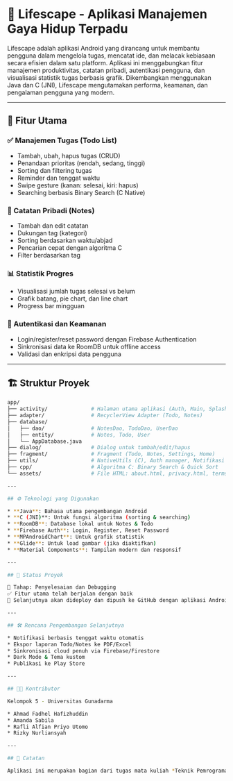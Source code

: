 # 🧠 Lifescape - Aplikasi Manajemen Gaya Hidup Terpadu

Lifescape adalah aplikasi Android yang dirancang untuk membantu pengguna dalam mengelola tugas, mencatat ide, dan melacak kebiasaan secara efisien dalam satu platform. Aplikasi ini menggabungkan fitur manajemen produktivitas, catatan pribadi, autentikasi pengguna, dan visualisasi statistik tugas berbasis grafik. Dikembangkan menggunakan Java dan C (JNI), Lifescape mengutamakan performa, keamanan, dan pengalaman pengguna yang modern.

---

## 📲 Fitur Utama

### ✅ Manajemen Tugas (Todo List)
- Tambah, ubah, hapus tugas (CRUD)
- Penandaan prioritas (rendah, sedang, tinggi)
- Sorting dan filtering tugas
- Reminder dan tenggat waktu
- Swipe gesture (kanan: selesai, kiri: hapus)
- Searching berbasis Binary Search (C Native)

### 📝 Catatan Pribadi (Notes)
- Tambah dan edit catatan
- Dukungan tag (kategori)
- Sorting berdasarkan waktu/abjad
- Pencarian cepat dengan algoritma C
- Filter berdasarkan tag

### 📊 Statistik Progres
- Visualisasi jumlah tugas selesai vs belum
- Grafik batang, pie chart, dan line chart
- Progress bar mingguan

### 🔐 Autentikasi dan Keamanan
- Login/register/reset password dengan Firebase Authentication
- Sinkronisasi data ke RoomDB untuk offline access
- Validasi dan enkripsi data pengguna

---

## 🏗️ Struktur Proyek

```bash
app/
├── activity/              # Halaman utama aplikasi (Auth, Main, Splash)
├── adapter/               # RecyclerView Adapter (Todo, Notes)
├── database/
│   ├── dao/               # NotesDao, TodoDao, UserDao
│   ├── entity/            # Notes, Todo, User
│   └── AppDatabase.java
├── dialog/                # Dialog untuk tambah/edit/hapus
├── fragment/              # Fragment (Todo, Notes, Settings, Home)
├── utils/                 # NativeUtils (C), Auth manager, Notifikasi
├── cpp/                   # Algoritma C: Binary Search & Quick Sort
└── assets/                # File HTML: about.html, privacy.html, terms.html

---

## ⚙️ Teknologi yang Digunakan

* **Java**: Bahasa utama pengembangan Android
* **C (JNI)**: Untuk fungsi algoritma (sorting & searching)
* **RoomDB**: Database lokal untuk Notes & Todo
* **Firebase Auth**: Login, Register, Reset Password
* **MPAndroidChart**: Untuk grafik statistik
* **Glide**: Untuk load gambar (jika diaktifkan)
* **Material Components**: Tampilan modern dan responsif

---

## 🚧 Status Proyek

📘 Tahap: Penyelesaian dan Debugging
✅ Fitur utama telah berjalan dengan baik
🚀 Selanjutnya akan dideploy dan dipush ke GitHub dengan aplikasi Android (.apk)

---

## 🛠️ Rencana Pengembangan Selanjutnya

* Notifikasi berbasis tenggat waktu otomatis
* Ekspor laporan Todo/Notes ke PDF/Excel
* Sinkronisasi cloud penuh via Firebase/Firestore
* Dark Mode & Tema kustom
* Publikasi ke Play Store

---

## 👨‍💻 Kontributor

Kelompok 5 - Universitas Gunadarma

* Ahmad Fadhel Hafizhuddin
* Amanda Sabila
* Rafli Alfian Priyo Utomo
* Rizky Nurliansyah

---

## 📌 Catatan

Aplikasi ini merupakan bagian dari tugas mata kuliah *Teknik Pemrograman Terstruktur 1* dan akan diunggah bersama dokumen makalah dan kode sumber secara lengkap setelah selesai tahap pengujian akhir.
